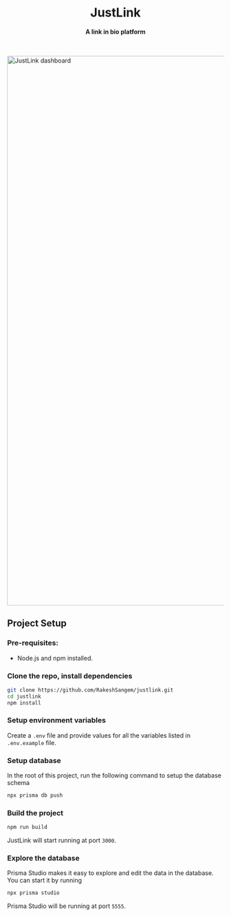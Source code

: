 <div align="center">
  <h1>JustLink</h1>
  <p><b>A link in bio platform</b></p>
</div>
<br />
<br />

<img width="1279" alt="JustLink dashboard" src="https://github.com/RakeshSangem/justlink/assets/107752425/31289ece-fc89-409f-ae95-b4becb1a95d5">

## Project Setup
### Pre-requisites:
- Node.js and npm installed.

### Clone the repo, install dependencies
```bash
git clone https://github.com/RakeshSangem/justlink.git
cd justlink
npm install
```

### Setup environment variables
Create a `.env` file and provide values for all the variables listed in `.env.example` file.

### Setup database
In the root of this project, run the following command to setup the database schema
```bash
npx prisma db push
```

### Build the project
```bash
npm run build
```

JustLink will start running at port `3000`.

### Explore the database
Prisma Studio makes it easy to explore and edit the data in the database. You can start it by running
```bash
npx prisma studio
```
Prisma Studio will be running at port `5555`.
